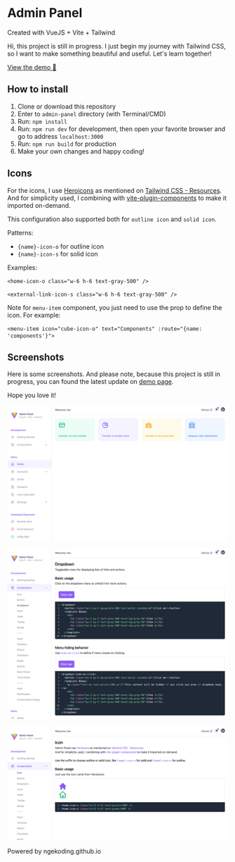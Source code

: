 # Admin Panel

Created with VueJS + Vite + Tailwind

Hi, this project is still in progress. I just begin my journey with Tailwind CSS, so I want to make something beautiful and useful. Let's learn together!

[View the demo 🚀](https://ngekoding.github.io/admin-panel)

## How to install
1. Clone or download this repository
2. Enter to `admin-panel` directory (with Terminal/CMD)
3. Run: `npm install`
4. Run: `npm run dev` for development, then open your favorite browser and go to address `localhost:3000`
5. Run: `npm run build` for production
6. Make your own changes and happy coding!

## Icons

For the icons, I use [Heroicons](https://heroicons.com) as mentioned on [Tailwind CSS - Resources](https://tailwindcss.com/resources). And for simplicity used, I combining with [vite-plugin-components](https://github.com/antfu/vite-plugin-components)  to make it imported on-demand.

This configuration also supported both for `outline icon` and `solid icon`.

Patterns: 
- `{name}-icon-o` for outline icon
- `{name}-icon-s` for solid icon

Examples: 

```vue
<home-icon-o class="w-6 h-6 text-gray-500" />
```

```vue
<external-link-icon-s class="w-6 h-6 text-gray-500" />
```

Note for `menu-item` component, you just need to use the prop to define the icon. For example:

```vue
<menu-item icon="cube-icon-o" text="Components" :route="{name: 'components'}">
```

## Screenshots

Here is some screenshots. And please note, because this project is still in progress, you can found the latest update on [demo page](https://ngekoding.github.io/admin-panel).

Hope you love it!

![Home](./screenshots/home.png)

![Dropdown Example](./screenshots/dropdown-example.png)

![Icon Example](./screenshots/icon-example.png)

Powered by ngekoding.github.io